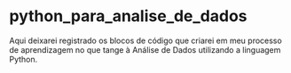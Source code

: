 # python_para_analise_de_dados
 Aqui deixarei registrado os blocos de código que criarei em meu processo de aprendizagem no que tange à Análise de Dados utilizando a linguagem Python.
